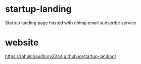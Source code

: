 # startup-landing
Startup landing page hosted with chimp email subscribe service

# website
https://rahulchaudhary2244.github.io/startup-landing/
